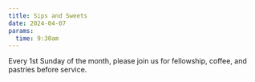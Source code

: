 ```yaml
---
title: Sips and Sweets
date: 2024-04-07
params:
  time: 9:30am
---
```

Every 1st Sunday of the month, please join us for fellowship, coffee, and pastries before service.
